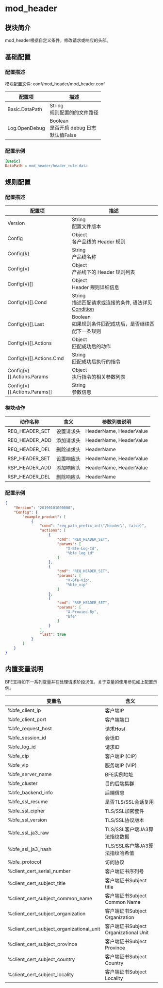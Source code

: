 # mod_header

## 模块简介

mod_header根据自定义条件，修改请求或响应的头部。

## 基础配置

### 配置描述

模块配置文件: conf/mod_header/mod_header.conf

| 配置项                | 描述                                        |
| ---------------------| ------------------------------------------- |
| Basic.DataPath            | String<br>规则配置的的文件路径 |
| Log.OpenDebug           | Boolean<br>是否开启 debug 日志<br>默认值False |

### 配置示例

```ini
[Basic]
DataPath = mod_header/header_rule.data
```

## 规则配置

### 配置描述

| 配置项  | 描述                                                           |
| ------- | -------------------------------------------------------------- |
| Version | String<br>配置文件版本 |
| Config | Object<br>各产品线的 Header 规则 |
| Config{k} | String<br>产品线名称 |
| Config{v} | Object<br>产品线下的 Header 规则列表 |
| Config{v}[] | Object<br>Header 规则详细信息 |
| Config{v}[].Cond | String<br>描述匹配请求或连接的条件, 语法详见[Condition](../../condition/condition_grammar.md) |
| Config{v}[].Last | Boolean<br>如果规则条件匹配成功后，是否继续匹配下一条规则 |
| Config{v}[].Actions | Object<br>匹配成功后的动作|
| Config{v}[].Actions.Cmd | String<br>匹配成功后执行的指令 |
| Config{v}[].Actions.Params | Object<br>执行指令的相关参数列表 |
| Config{v}[].Actions.Params[] | String<br>参数信息 |

### 模块动作

| 动作名称        | 含义       | 参数列表说明 |
| -------------- | ---------- | --------- |
| REQ_HEADER_SET | 设置请求头 | HeaderName, HeaderValue |
| REQ_HEADER_ADD | 添加请求头 | HeaderName, HeaderValue |
| REQ_HEADER_DEL | 删除请求头 | HeaderName |
| RSP_HEADER_SET | 设置响应头 | HeaderName, HeaderValue |
| RSP_HEADER_ADD | 添加响应头 | HeaderName, HeaderValue |
| RSP_HEADER_DEL | 删除响应头 | HeaderName |

### 配置示例

```json
{
    "Version": "20190101000000",
    "Config": {
        "example_product": [
            {
                "cond": "req_path_prefix_in(\"/header\", false)",
                "actions": [
                    {
                        "cmd": "REQ_HEADER_SET",
                        "params": [
                            "X-Bfe-Log-Id",
                            "%bfe_log_id"
                        ]
                    },
                    {
                        "cmd": "REQ_HEADER_SET",
                        "params": [
                            "X-Bfe-Vip",
                            "%bfe_vip"
                        ]
                    },
                    {
                        "cmd": "RSP_HEADER_SET",
                        "params": [
                            "X-Proxied-By",
                            "bfe"
                        ]
                    }
                ],
                "last": true
            }
        ]
    }
}
```
  
## 内置变量说明

BFE支持如下一系列变量并在处理请求阶段求值。关于变量的使用参见如上配置示例。

| 变量名         | 含义       |
| -------------- | ---------- |
| %bfe_client_ip | 客户端IP |
| %bfe_client_port | 客户端端口 |
| %bfe_request_host | 请求Host |
| %bfe_session_id | 会话ID |
| %bfe_log_id | 请求ID |
| %bfe_cip | 客户端IP (CIP) |
| %bfe_vip | 服务端IP (VIP) |
| %bfe_server_name | BFE实例地址 |
| %bfe_cluster | 目的后端集群 |
| %bfe_backend_info | 后端信息 |
| %bfe_ssl_resume | 是否TLS/SSL会话复用 |
| %bfe_ssl_cipher | TLS/SSL加密套件 |
| %bfe_ssl_version | TLS/SSL协议版本 |
| %bfe_ssl_ja3_raw | TLS/SSL客户端JA3算法指纹数据 |
| %bfe_ssl_ja3_hash | TLS/SSL客户端JA3算法指纹哈希值 |
| %bfe_protocol | 访问协议 |
| %client_cert_serial_number | 客户端证书序列号 |
| %client_cert_subject_title | 客户端证书Subject title |
| %client_cert_subject_common_name | 客户端证书Subject Common Name |
| %client_cert_subject_organization | 客户端证书Subject Organization |
| %client_cert_subject_organizational_unit | 客户端证书Subject Organizational Unit |
| %client_cert_subject_province | 客户端证书Subject Province |
| %client_cert_subject_country | 客户端证书Subject Country |
| %client_cert_subject_locality | 客户端证书Subject Locality |
